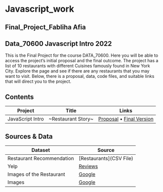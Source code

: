 # Javascript_work

## Final_Project_Fabliha Afia 
## Data_70600 Javascript Intro 2022


This is the Final Project for the course DATA_70600.
Here you will be able to access the project’s initial proposal and the final outcome. The project has a list of 10 restaurants with different Cuisines famously found in New York City. Explore the page and see if there are any restaurants that you may want to visit. 
Below, there is a proposal, data, code files, and suitable links that will direct you to the project.


## Contents
| Project | Title | Links |
| -- | ----- | -------- |
| JavaScript Intro| ~Restaurant Story~| [Proposal](LINK) • [Final Version](LINK) |
## Sources & Data

| Dataset | Source |
| ------- | ------ |
| Restaurant Recommendation | [Restaurants](CSV File)
| Yelp| [Reviews]( https://www.yelp.com/ )
| Images of the Restaurant| [Google]( https://images.google.com/)
| Images| [Google](www.google.com/)
